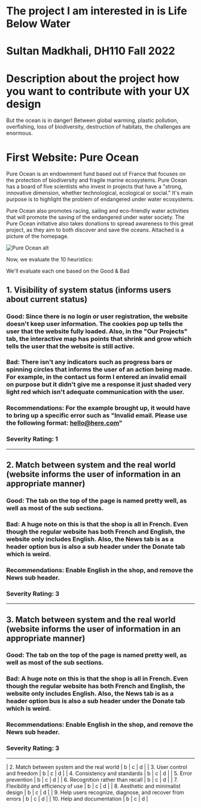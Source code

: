 # The project I am interested in is Life Below Water
# Sultan Madkhali, DH110 Fall 2022
# Description about the project how you want to contribute with your UX design
But the ocean is in danger! Between global warming, plastic pollution, overfishing, loss of biodiversity, destruction of habitats, the challenges are enormous.

# First Website: Pure Ocean

Pure Ocean is an endownment fund based out of France that focuses on the protection of biodiversity and fragile marine ecosystems. Pure Ocean has a board of five scientists who invest in projects that have a "strong, innovative dimension, whether technological, ecological or social." It's main purpose is to highlight the problem of endangered under water ecosystems. 

Pure Ocean also promotes racing, sailing and eco-friendly water activities that will promote the saving of the endangered under water society. The Pure Ocean initiative also takes donations to spread awareness to this great project, as they aim to both discover and save the oceans. Attached is a picture of the homepage.



<img src="./PureOcean.png" alt="Pure Ocean alt" title="Pure Ocean">

Now, we evaluate the 10 heuristics:

We'll evaluate each one based on the Good & Bad 


## 1. Visibility of system status (informs users about current status)  

### Good: Since there is no login or user registration, the website doesn't keep user information. The cookies pop up tells the user that the website fully loaded. Also, in the "Our Projects" tab, the interactive map has points that shrink and grow which tells the user that the website is still active.

### Bad: There isn't any indicators such as progress bars or spinning circles that informs the user of an action being made. For example, in the contact us form I entered an invalid email on purpose but it didn't give me a response it just shaded very light red which isn't adequate communication with the user.

### Recommendations: For the example brought up, it would have to bring up a specific error such as "Invalid email. Please use the following format: hello@here.com"

### Severity Rating: 1

- - - - - - - - - - - 

## 2. Match between system and the real world (website informs the user of information in an appropriate manner)  

### Good: The tab on the top of the page is named pretty well, as well as most of the sub sections. 

### Bad: A huge note on this is that the shop is all in French. Even though the regular website has both French and English, the website only includes English. Also, the News tab is as a header option bus is also a sub header under the Donate tab which is weird.

### Recommendations: Enable English in the shop, and remove the News sub header.

### Severity Rating: 3

- - - - - - - - - - - 
   
## 3. Match between system and the real world (website informs the user of information in an appropriate manner)  

### Good: The tab on the top of the page is named pretty well, as well as most of the sub sections. 

### Bad: A huge note on this is that the shop is all in French. Even though the regular website has both French and English, the website only includes English. Also, the News tab is as a header option bus is also a sub header under the Donate tab which is weird.

### Recommendations: Enable English in the shop, and remove the News sub header.

### Severity Rating: 3

- - - - - - - - - - - 
   
| 2. Match between system and the real world | b | c | d |
| 3. User control and freedom | b | c | d |
| 4. Consistency and standards | b | c | d |
| 5. Error prevention | b | c | d |
| 6. Recognition rather than recall | b | c | d |
| 7. Flexibility and efficiency of use | b | c | d |
| 8. Aesthetic and minimalist design | b | c | d |
| 9. Help users recognize, diagnose, and recover from errors | b | c | d |
| 10. Help and documentation | b | c | d | 


